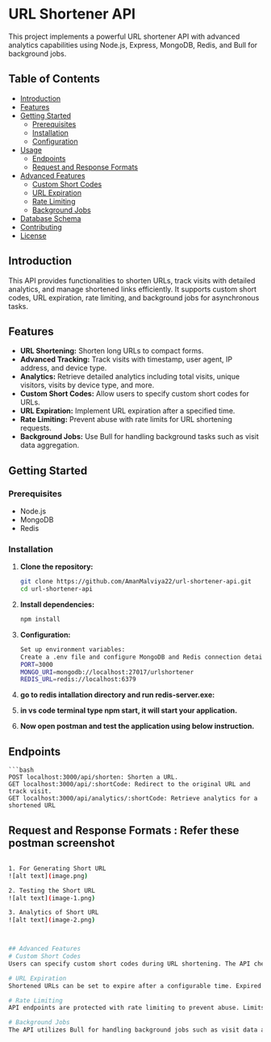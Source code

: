 # URL Shortener API

This project implements a powerful URL shortener API with advanced analytics capabilities using Node.js, Express, MongoDB, Redis, and Bull for background jobs.

## Table of Contents

- [Introduction](#introduction)
- [Features](#features)
- [Getting Started](#getting-started)
  - [Prerequisites](#prerequisites)
  - [Installation](#installation)
  - [Configuration](#configuration)
- [Usage](#usage)
  - [Endpoints](#endpoints)
  - [Request and Response Formats](#request-and-response-formats)
- [Advanced Features](#advanced-features)
  - [Custom Short Codes](#custom-short-codes)
  - [URL Expiration](#url-expiration)
  - [Rate Limiting](#rate-limiting)
  - [Background Jobs](#background-jobs)
- [Database Schema](#database-schema)
- [Contributing](#contributing)
- [License](#license)

## Introduction

This API provides functionalities to shorten URLs, track visits with detailed analytics, and manage shortened links efficiently. It supports custom short codes, URL expiration, rate limiting, and background jobs for asynchronous tasks.

## Features

- **URL Shortening:** Shorten long URLs to compact forms.
- **Advanced Tracking:** Track visits with timestamp, user agent, IP address, and device type.
- **Analytics:** Retrieve detailed analytics including total visits, unique visitors, visits by device type, and more.
- **Custom Short Codes:** Allow users to specify custom short codes for URLs.
- **URL Expiration:** Implement URL expiration after a specified time.
- **Rate Limiting:** Prevent abuse with rate limits for URL shortening requests.
- **Background Jobs:** Use Bull for handling background tasks such as visit data aggregation.

## Getting Started

### Prerequisites

- Node.js
- MongoDB
- Redis

### Installation

1. **Clone the repository:**

   ```bash
   git clone https://github.com/AmanMalviya22/url-shortener-api.git
   cd url-shortener-api

2. **Install dependencies:**
   ```bash
   npm install


3. **Configuration:**
    ```bash
    Set up environment variables:
    Create a .env file and configure MongoDB and Redis connection details.
    PORT=3000
    MONGO_URI=mongodb://localhost:27017/urlshortener
    REDIS_URL=redis://localhost:6379

4. **go to redis intallation directory and run redis-server.exe:**
5. **in vs code terminal type npm start, it will start your application.**
6. **Now open postman and test the application using below instruction.**

 
## Endpoints
    ```bash
    POST localhost:3000/api/shorten: Shorten a URL.
    GET localhost:3000/api/:shortCode: Redirect to the original URL and track visit.
    GET localhost:3000/api/analytics/:shortCode: Retrieve analytics for a shortened URL



## Request and Response Formats : Refer these postman screenshot
   ```bash

   1. For Generating Short URL
   ![alt text](image.png) 

   2. Testing the Short URL
   ![alt text](image-1.png)

   3. Analytics of Short URL
   ![alt text](image-2.png)



## Advanced Features
# Custom Short Codes
Users can specify custom short codes during URL shortening. The API checks for uniqueness and handles conflicts.

# URL Expiration
Shortened URLs can be set to expire after a configurable time. Expired URLs are no longer accessible.

# Rate Limiting
API endpoints are protected with rate limiting to prevent abuse. Limits are enforced based on user, IP address, and custom short code creation.

# Background Jobs
The API utilizes Bull for handling background jobs such as visit data aggregation for analytics reports.   